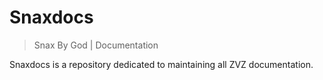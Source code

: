 # Snaxdocs
> Snax By God | Documentation

Snaxdocs is a repository dedicated to maintaining all ZVZ documentation.
